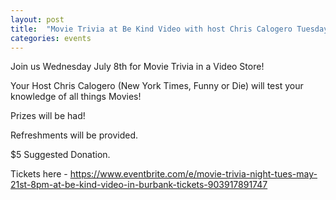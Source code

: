```yaml
---
layout: post
title:  "Movie Trivia at Be Kind Video with host Chris Calogero Tuesday 5/21 8PM"
categories: events
---
```


Join us Wednesday July 8th for Movie Trivia in a Video Store!

Your Host Chris Calogero (New York Times, Funny or Die) will test your knowledge of all things Movies!

Prizes will be had!

Refreshments will be provided.

$5 Suggested Donation.

Tickets here - https://www.eventbrite.com/e/movie-trivia-night-tues-may-21st-8pm-at-be-kind-video-in-burbank-tickets-903917891747
